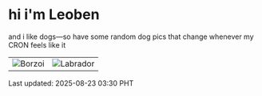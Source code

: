 # hi i'm Leoben

and i like dogs—so have some random dog pics that change whenever my CRON feels like it

|  |  |
|--------|----------|
| ![Borzoi](https://random-dog-vercel.vercel.app/api/random-borzoi?v=1755891040) | ![Labrador](https://random-dog-vercel.vercel.app/api/random-labrador?v=1755891040) |

Last updated: 2025-08-23 03:30 PHT
